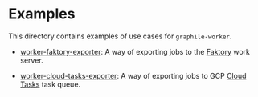# Examples

This directory contains examples of use cases for `graphile-worker`.

- [worker-faktory-exporter](./worker-faktory-exporter): A way of exporting jobs to the [Faktory](https://github.com/contribsys/faktory) work server.

- [worker-cloud-tasks-exporter](./worker-cloud-tasks-exporter): A way of exporting jobs to GCP [Cloud Tasks](https://cloud.google.com/tasks/) task queue.
